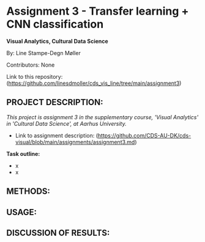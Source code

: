# Assignment 3 - Transfer learning + CNN classification
**Visual Analytics, Cultural Data Science**

By: Line Stampe-Degn Møller

Contributors: None

Link to this repository: (https://github.com/linesdmoller/cds_vis_line/tree/main/assignment3)

## PROJECT DESCRIPTION:
*This project is assignment 3 in the supplementary course, 'Visual Analytics' in 'Cultural Data Science', at Aarhus University.*
- Link to assignment description: (https://github.com/CDS-AU-DK/cds-visual/blob/main/assignments/assignment3.md)

**Task outline:**
- x
- x

## METHODS:


## USAGE:


## DISCUSSION OF RESULTS:



